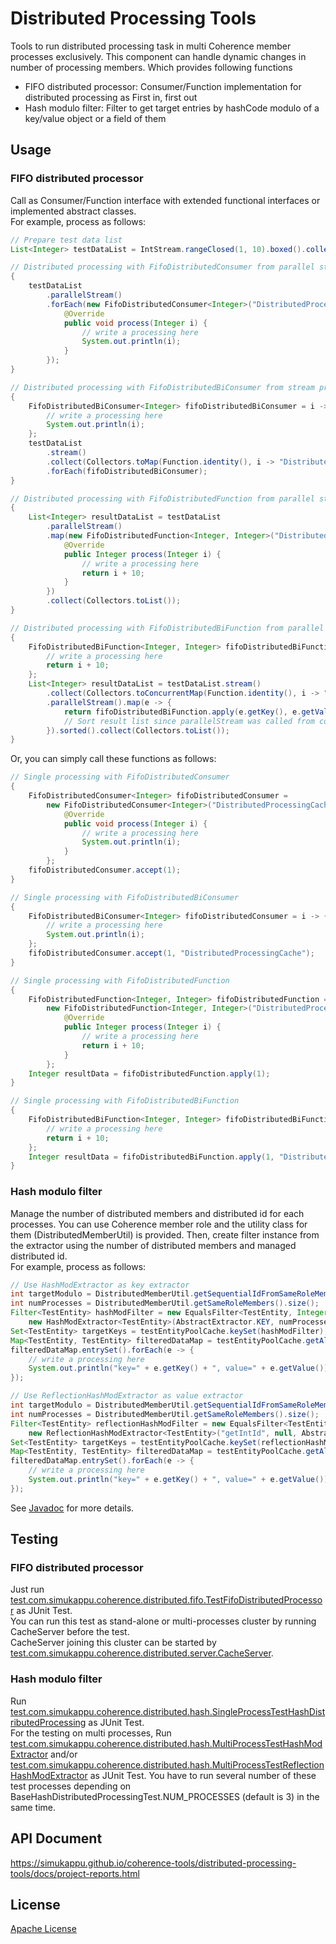 # Distributed Processing Tools
Tools to run distributed processing task in multi Coherence member processes exclusively. This component can handle dynamic changes in number of processing members. Which provides following functions
* FIFO distributed processor: Consumer/Function implementation for distributed processing as First in, first out
* Hash modulo filter: Filter to get target entries by hashCode modulo of a key/value object or a field of them

## Usage
### FIFO distributed processor
Call as Consumer/Function interface with extended functional interfaces or implemented abstract classes.  
For example, process as follows:  
```java
// Prepare test data list
List<Integer> testDataList = IntStream.rangeClosed(1, 10).boxed().collect(Collectors.toList());

// Distributed processing with FifoDistributedConsumer from parallel stream processing
{
	testDataList
		.parallelStream()
		.forEach(new FifoDistributedConsumer<Integer>("DistributedProcessingCache") {
			@Override
			public void process(Integer i) {
				// write a processing here
				System.out.println(i);
			}
		});
}

// Distributed processing with FifoDistributedBiConsumer from stream processing
{
	FifoDistributedBiConsumer<Integer> fifoDistributedBiConsumer = i -> {
		// write a processing here
		System.out.println(i);
	};
	testDataList
		.stream()
		.collect(Collectors.toMap(Function.identity(), i -> "DistributedProcessingCache"))
		.forEach(fifoDistributedBiConsumer);
}

// Distributed processing with FifoDistributedFunction from parallel stream processing
{
	List<Integer> resultDataList = testDataList
		.parallelStream()
		.map(new FifoDistributedFunction<Integer, Integer>("DistributedProcessingCache") {
			@Override
			public Integer process(Integer i) {
				// write a processing here
				return i + 10;
			}
		})
		.collect(Collectors.toList());
}

// Distributed processing with FifoDistributedBiFunction from parallel stream processing
{
	FifoDistributedBiFunction<Integer, Integer> fifoDistributedBiFunction = i -> {
		// write a processing here
		return i + 10;
	};
	List<Integer> resultDataList = testDataList.stream()
		.collect(Collectors.toConcurrentMap(Function.identity(), i -> "DistributedProcessingCache")).entrySet()
		.parallelStream().map(e -> {
			return fifoDistributedBiFunction.apply(e.getKey(), e.getValue());
			// Sort result list since parallelStream was called from converted entry set
		}).sorted().collect(Collectors.toList());
}
```
Or, you can simply call these functions as follows:
```java
// Single processing with FifoDistributedConsumer
{
	FifoDistributedConsumer<Integer> fifoDistributedConsumer = 
		new FifoDistributedConsumer<Integer>("DistributedProcessingCache") {
			@Override
			public void process(Integer i) {
				// write a processing here
				System.out.println(i);
			}
		};
	fifoDistributedConsumer.accept(1);
}

// Single processing with FifoDistributedBiConsumer
{
	FifoDistributedBiConsumer<Integer> fifoDistributedConsumer = i -> {
		// write a processing here
		System.out.println(i);
	};
	fifoDistributedConsumer.accept(1, "DistributedProcessingCache");
}

// Single processing with FifoDistributedFunction
{
	FifoDistributedFunction<Integer, Integer> fifoDistributedFunction = 
		new FifoDistributedFunction<Integer, Integer>("DistributedProcessingCache") {
			@Override
			public Integer process(Integer i) {
				// write a processing here
				return i + 10;
			}
		};
	Integer resultData = fifoDistributedFunction.apply(1);
}

// Single processing with FifoDistributedBiFunction
{
	FifoDistributedBiFunction<Integer, Integer> fifoDistributedBiFunction = i -> {
		// write a processing here
		return i + 10;
	};
	Integer resultData = fifoDistributedBiFunction.apply(1, "DistributedProcessingCache");
}
```

### Hash modulo filter
Manage the number of distributed members and distributed id for each processes. You can use Coherence member role and the utility class for them (DistributedMemberUtil) is provided. Then, create filter instance from the extractor using the number of distributed members and managed distributed id.  
For example, process as follows:  
```java
// Use HashModExtractor as key extractor
int targetModulo = DistributedMemberUtil.getSequentialIdFromSameRoleMemberSet();
int numProcesses = DistributedMemberUtil.getSameRoleMembers().size();
Filter<TestEntity> hashModFilter = new EqualsFilter<TestEntity, Integer>(
	new HashModExtractor<TestEntity>(AbstractExtractor.KEY, numProcesses), targetModulo);
Set<TestEntity> targetKeys = testEntityPoolCache.keySet(hashModFilter);
Map<TestEntity, TestEntity> filteredDataMap = testEntityPoolCache.getAll(targetKeys);
filteredDataMap.entrySet().forEach(e -> {
	// write a processing here
	System.out.println("key=" + e.getKey() + ", value=" + e.getValue());
});

// Use ReflectionHashModExtractor as value extractor
int targetModulo = DistributedMemberUtil.getSequentialIdFromSameRoleMemberSet();
int numProcesses = DistributedMemberUtil.getSameRoleMembers().size();
Filter<TestEntity> reflectionHashModFilter = new EqualsFilter<TestEntity, Integer>(
	new ReflectionHashModExtractor<TestEntity>("getIntId", null, AbstractExtractor.KEY, numProcesses),　targetModulo);
Set<TestEntity> targetKeys = testEntityPoolCache.keySet(reflectionHashModFilter);
Map<TestEntity, TestEntity> filteredDataMap = testEntityPoolCache.getAll(targetKeys);
filteredDataMap.entrySet().forEach(e -> {
	// write a processing here
	System.out.println("key=" + e.getKey() + ", value=" + e.getValue());
});
```

See [Javadoc](https://simukappu.github.io/coherence-tools/distributed-processing-tools/docs/apidocs/index.html) for more details.

## Testing
### FIFO distributed processor
Just run [test.com.simukappu.coherence.distributed.fifo.TestFifoDistributedProcessor](distributed-processing-tools/src/test/java/test/com/simukappu/coherence/distributed/fifo/TestFifoDistributedProcessor.java) as JUnit Test.  
You can run this test as stand-alone or multi-processes cluster by running CacheServer before the test.  
CacheServer joining this cluster can be started by [test.com.simukappu.coherence.distributed.server.CacheServer](distributed-processing-tools/src/test/java/test/com/simukappu/coherence/distributed/server/CacheServer.java).

### Hash modulo filter
Run [test.com.simukappu.coherence.distributed.hash.SingleProcessTestHashDistributedProcessing](distributed-processing-tools/src/test/java/test/com/simukappu/coherence/distributed/hash/SingleProcessTestHashDistributedProcessing.java) as JUnit Test.  
For the testing on multi processes, Run [test.com.simukappu.coherence.distributed.hash.MultiProcessTestHashModExtractor](distributed-processing-tools/src/test/java/test/com/simukappu/coherence/distributed/hash/MultiProcessTestHashModExtractor.java) and/or [test.com.simukappu.coherence.distributed.hash.MultiProcessTestReflectionHashModExtractor](distributed-processing-tools/src/test/java/test/com/simukappu/coherence/distributed/hash/MultiProcessTestReflectionHashModExtractor.java) as JUnit Test. You have to run several number of these test processes depending on BaseHashDistributedProcessingTest.NUM_PROCESSES (default is 3) in the same time.  

## API Document
<https://simukappu.github.io/coherence-tools/distributed-processing-tools/docs/project-reports.html>

## License
[Apache License](LICENSE)

